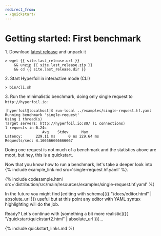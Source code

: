 ```yaml
---
redirect_from:
- /quickstart/
---
```


# Getting started: First benchmark

<span>1.</span> Download [latest release](https://github.com/Hyperfoil/Hyperfoil/releases/latest) and unpack it

```
> wget {{ site.last_release.url }}
    && unzip {{ site.last_release.zip }}
    && cd {{ site.last_release.dir }}
```


<span>2.</span> Start Hyperfoil in interactive mode (CLI)

```
> bin/cli.sh
```

<span>3.</span> Run the minimalistic benchmark, doing only single request to `http://hyperfoil.io`:


```
[hyperfoil@localhost]$ run-local ../examples/single-request.hf.yaml
Running benchmark 'single-request'
Using 1 thread(s)
Target servers: http://hyperfoil.io:80/ (1 connections)
1 requests in 0.24s
                 Avg    Stdev      Max
Latency:      229.11 ms      0 ns 229.64 ms
Requests/sec: 4.166666666666667

```
Doing one request is not much of a benchmark and the statistics above are moot, but hey, this is a quickstart.

Now that you know how to run a benchmark, let's take a deeper look into {% include example_link.md src='single-request.hf.yaml' %}.

{% include codesample.html src='distribution/src/main/resources/examples/single-request.hf.yaml' %}

In the future you might find [editing with schema]({{ "/docs/editor.html" | absolute_url }}) useful but at this point any editor with YAML syntax highlighting will do the job.

Ready? Let's continue with [something a bit more realistic]({{ "/quickstart/quickstart2.html" | absolute_url }})...

{% include quickstart_links.md %}
